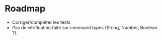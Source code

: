 # Roadmap

- Corriger/compléter les tests
- Pas de vérification faite sur command.types (String, Number, Boolean ?).
